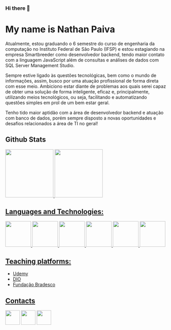 ### Hi there 👋
# My name is Nathan Paiva

Atualmente, estou graduando o 6 semestre do curso de engenharia da computação no Instituto Federal de São Paulo (IFSP) e estou estagiando na empresa Smartbreeder como desenvolvedor backend, tendo maior contato com a linguagem JavaScript além de consultas e análises de dados com SQL Server Management Studio. 

Sempre estive ligado às questões tecnológicas, bem como o mundo de informações, assim, busco por uma atuação profissional de forma direta com esse meio. Ambiciono estar diante de problemas aos quais serei capaz de obter uma solução de forma inteligente, eficaz e, principalmente, utilizando meios tecnológicos, ou seja, facilitando e automatizando questões simples em prol de um bem estar geral.

Tenho tido maior aptidão com a área de desenvolvedor backend e atuação com banco de dados, porém sempre disposto a novas oportunidades e desafios relacionados a área de TI no geral!


## Github Stats
<div>
  <a href="https://github.com/nathan00pdl">
  <img height="150em" src=https://github-readme-stats.vercel.app/api?username=nathan00pdl&theme=dark&show_icons=true> 
  <img height="150em" src=https://github-readme-stats.vercel.app/api/top-langs/?username=nathan00pdl&size_weight=0.5&count_weight=0.5&theme=dark>
</div>


## Languages ​​and Technologies:
<div>
  <a href="https://github.com/nathan00pdl">
  <img height="80em"src="https://cdn.jsdelivr.net/gh/devicons/devicon/icons/javascript/javascript-original.svg">  
  <img height="80em" src="https://cdn.jsdelivr.net/gh/devicons/devicon/icons/java/java-original-wordmark.svg">
  <img height="80em" src="https://cdn.jsdelivr.net/gh/devicons/devicon/icons/python/python-original.svg">
  <img height="80em" src="https://cdn.jsdelivr.net/gh/devicons/devicon/icons/mysql/mysql-original-wordmark.svg"/>
  <img height="80em" src="https://cdn.jsdelivr.net/gh/devicons/devicon/icons/postgresql/postgresql-original-wordmark.svg"/>
  <img height="80em" src="https://cdn.jsdelivr.net/gh/devicons/devicon/icons/spring/spring-original-wordmark.svg"/>
</div>



## Teaching platforms: 
<ul>
    <li><a href="https://www.udemy.com//"> Udemy</li>
    <li><a href="https://web.dio.me/home"> DIO</li>
      <li><a href="https://www.ev.org.br/"> Fundação Bradesco</li>
</ul>


## Contacts
<div>
    <a href="www.linkedin.com/in/nathan-paiva-636336236" target="_blank"><img height="45em" src="https://img.shields.io/badge/LinkedIn-0077B5?style=for-the-badge&logo=linkedin&logoColor=white"></a>
    <a href="mailto:nathanpaiva00@gmail.com target="_blank"><img height="45em" src="https://img.shields.io/badge/Gmail-D14836?style=for-the-badge&logo=gmail&logoColor=white"></a>
    <a href="https://wa.me/5518997663644?text="><img height="45em" src="https://img.shields.io/badge/WhatsApp-25D366?style=for-the-badge&logo=whatsapp&logoColor=white"></a>
 </div>
